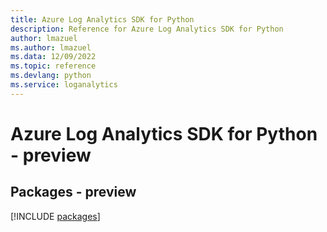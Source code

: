 ```yaml
---
title: Azure Log Analytics SDK for Python
description: Reference for Azure Log Analytics SDK for Python
author: lmazuel
ms.author: lmazuel
ms.data: 12/09/2022
ms.topic: reference
ms.devlang: python
ms.service: loganalytics
---
```

# Azure Log Analytics SDK for Python - preview
## Packages - preview
[!INCLUDE [packages](log-analytics-index.md)]